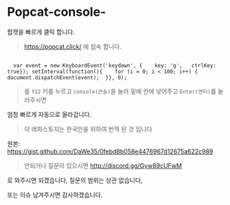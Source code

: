 # Popcat-console-
팝캣을 빠르게 클릭 합니다.

> https://popcat.click/ 에 접속 합니다.

```

  var event = new KeyboardEvent('keydown', {	key: 'g',	ctrlKey: true}); setInterval(function(){	for (i = 0; i < 100; i++) {		document.dispatchEvent(event);	}}, 0);

 ```

 > 를 `f12` 키를 누르고 `console(큰솔)`을 눌러 밑에 칸에 넣어주고 `Enter(엔터)`를 눌러주시면 

 엄청 빠르게 자동으로 올라갑니다.

 

 > 이 레파스토지는 한국인을 위하여 번역 된 것 입니다

 원본: https://gist.github.com/DaWe35/0febd8b058e4476967d12675a622c989

 

 > 안되거나 질문이 있으시면 http://discord.gg/Gyw89cUFwM

 로 와주시면 되겠습니다, 질문의 범위는 상관 없습니다,

또는 이슈 남겨주시면 감사하겠습니다.





   
 
 

 
 
 
 
 
 

